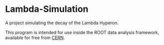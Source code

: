 # Lambda-Simulation
A project simulating the decay of the Lambda Hyperon.

This program is intended for use inside the ROOT data analysis framework, available for free from [CERN](https://root.cern.ch/).
